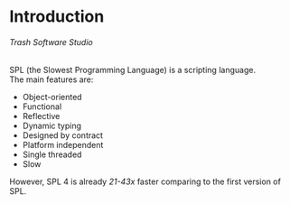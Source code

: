 # Introduction
###### _Trash Software Studio_

SPL (the Slowest Programming Language) is a scripting language. \
The main features are:
* Object-oriented
* Functional
* Reflective
* Dynamic typing
* Designed by contract
* Platform independent
* Single threaded
* Slow

However, SPL 4 is already _21-43x_ faster comparing to the first version of SPL.
